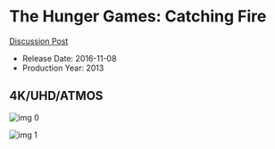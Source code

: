 # The Hunger Games: Catching Fire

[Discussion Post](https://www.avsforum.com/threads/bass-eq-for-filtered-movies.2995212/post-57613652)

* Release Date: 2016-11-08
* Production Year: 2013

## 4K/UHD/ATMOS

![img 0](https://i.imgur.com/2CYK8g3.jpg)

![img 1](https://i.imgur.com/7j8FTfk.jpg)

